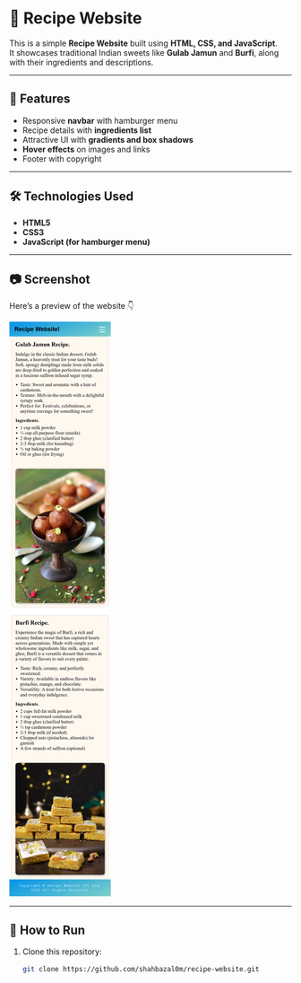 # 🍴 Recipe Website

This is a simple **Recipe Website** built using **HTML, CSS, and JavaScript**.  
It showcases traditional Indian sweets like **Gulab Jamun** and **Burfi**, along with their ingredients and descriptions.

---

## 🚀 Features
- Responsive **navbar** with hamburger menu  
- Recipe details with **ingredients list**  
- Attractive UI with **gradients and box shadows**  
- **Hover effects** on images and links  
- Footer with copyright  

---

## 🛠️ Technologies Used
- **HTML5**  
- **CSS3**  
- **JavaScript (for hamburger menu)**  

---

## 📷 Screenshot
Here’s a preview of the website 👇  

![Website Screenshot](website-screenshot.png)

---

## 📌 How to Run
1. Clone this repository:  
   ```bash
   git clone https://github.com/shahbazal0m/recipe-website.git

